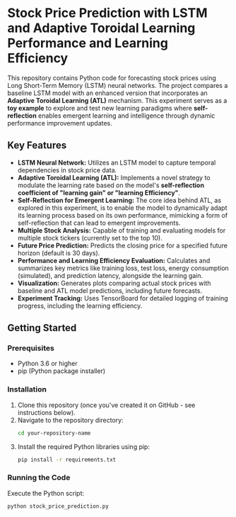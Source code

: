 # Stock Price Prediction with LSTM and Adaptive Toroidal Learning Performance and Learning Efficiency

This repository contains Python code for forecasting stock prices using Long Short-Term Memory (LSTM) neural networks. The project compares a baseline LSTM model with an enhanced version that incorporates an **Adaptive Toroidal Learning (ATL)** mechanism. This experiment serves as a **toy example** to explore and test new learning paradigms where **self-reflection** enables emergent learning and intelligence through dynamic performance improvement updates.

## Key Features

* **LSTM Neural Network:** Utilizes an LSTM model to capture temporal dependencies in stock price data.
* **Adaptive Toroidal Learning (ATL):** Implements a novel strategy to modulate the learning rate based on the model's **self-reflection coefficient of "learning gain" or "learning Efficiency"**.
* **Self-Reflection for Emergent Learning:** The core idea behind ATL, as explored in this experiment, is to enable the model to dynamically adapt its learning process based on its own performance, mimicking a form of self-reflection that can lead to emergent improvements.
* **Multiple Stock Analysis:** Capable of training and evaluating models for multiple stock tickers (currently set to the top 10).
* **Future Price Prediction:** Predicts the closing price for a specified future horizon (default is 30 days).
* **Performance and Learning Efficiency Evaluation:** Calculates and summarizes key metrics like training loss, test loss, energy consumption (simulated), and prediction latency, alongside the learning gain.
* **Visualization:** Generates plots comparing actual stock prices with baseline and ATL model predictions, including future forecasts.
* **Experiment Tracking:** Uses TensorBoard for detailed logging of training progress, including the learning efficiency.

## Getting Started

### Prerequisites

* Python 3.6 or higher
* pip (Python package installer)

### Installation

1.  Clone this repository (once you've created it on GitHub - see instructions below).
2.  Navigate to the repository directory:
    ```bash
    cd your-repository-name
    ```
3.  Install the required Python libraries using pip:
    ```bash
    pip install -r requirements.txt
    ```

### Running the Code

Execute the Python script:

```bash
python stock_price_prediction.py
